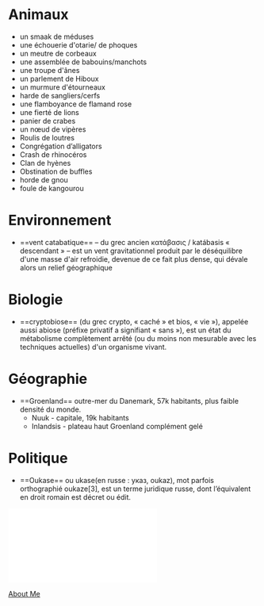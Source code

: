 # Animaux
- un smaak de méduses
- une échouerie d'otarie/ de phoques 
- un meutre de corbeaux
- une assemblée de babouins/manchots
- une troupe d'ânes 
- un parlement de Hiboux
- un murmure d'étourneaux 
- harde de sangliers/cerfs
- une flamboyance de flamand rose 
- une fierté de lions 
- panier de crabes 
- un nœud de vipères
- Roulis de loutres
- Congrégation d’alligators
- Crash de rhinocéros
- Clan de hyènes
- Obstination de buffles
- horde de gnou
- foule de kangourou 

# Environnement 

- ==vent catabatique== – du grec ancien κατάβασις / katábasis « descendant » – est un vent gravitationnel produit par le déséquilibre d'une masse d'air refroidie, devenue de ce fait plus dense, qui dévale alors un relief géographique

# Biologie 
- ==cryptobiose== (du grec crypto, « caché » et bios, « vie »), appelée aussi abiose (préfixe privatif a signifiant « sans »), est un état du métabolisme complètement arrêté (ou du moins non mesurable avec les techniques actuelles) d'un organisme vivant.

# Géographie
- ==Groenland== outre-mer du Danemark, 57k habitants, plus faible densité du monde.
	- Nuuk - capitale, 19k habitants 
	- Inlandsis - plateau haut Groenland complément gelé 

# Politique 
- ==Oukase== ou ukase(en russe : указ, oukaz), mot parfois orthographié oukaze[3], est un terme juridique russe, dont l’équivalent en droit romain est décret ou édit.

![test](materiaux.md)

<a href="https://RubenBrn.github.io/RubenBrn/about.html" title="About Me">About Me</a>
